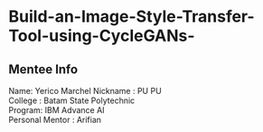 # Build-an-Image-Style-Transfer-Tool-using-CycleGANs-

## Mentee Info
Name: Yerico Marchel
Nickname : PU PU \
College : Batam State Polytechnic \
Program: IBM Advance AI\
Personal Mentor : Arifian

